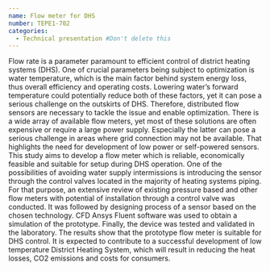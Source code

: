 ```yaml
---
name: Flow meter for DHS
number: TEPE1-702
categories:
  - Technical presentation #Don't delete this
---
```


Flow rate is a parameter paramount to efficient control of district heating systems (DHS). One of crucial parameters being subject to optimization is water temperature, which is the main factor behind system energy loss, thus overall efficiency and operating costs. Lowering water’s forward temperature could potentially reduce both of these factors, yet it can pose a serious challenge on the outskirts of DHS. Therefore, distributed flow sensors are necessary to tackle the issue and enable optimization. There is a wide array of available flow meters, yet most of these solutions are often expensive or require a large power supply. Especially the latter can pose a serious challenge in areas where grid connection may not be available. That highlights the need for development of low power or self-powered sensors. This study aims to develop a flow meter which is reliable, economically feasible and suitable for setup during DHS operation. One of the possibilities of avoiding water supply intermissions is introducing the sensor through the control valves located in the majority of heating systems piping. For that purpose, an extensive review of existing pressure based and other flow meters with potential of installation through a control valve was conducted. It was followed by designing process of a sensor based on the chosen technology. CFD Ansys Fluent software was used to obtain a simulation of the prototype. Finally, the device was tested and validated in the laboratory. The results show that the prototype flow meter is suitable for DHS control. It is expected to contribute to a successful development of low temperature District Heating System, which will result in reducing the heat losses, CO2 emissions and costs for consumers. 